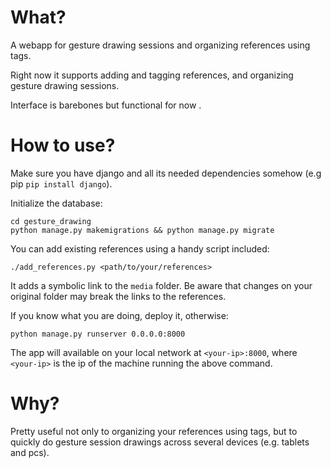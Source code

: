# What?

A webapp for gesture drawing sessions and organizing references using tags.

Right now it supports adding and tagging references, and organizing gesture drawing sessions.

Interface is barebones but functional for now .

# How to use?

Make sure you have django and all its needed dependencies somehow (e.g pip `pip install django`).

Initialize the database:
```
cd gesture_drawing
python manage.py makemigrations && python manage.py migrate
```
You can add existing references using a handy script included:
```
./add_references.py <path/to/your/references>
```

It adds a symbolic link to the `media` folder. Be aware that changes on your original folder may break the links to the references.


If you know what you are doing, deploy it, otherwise:
```
python manage.py runserver 0.0.0.0:8000
```

The app will available on your local network at `<your-ip>:8000`, where `<your-ip>` is the ip of the machine running the above command.

# Why?

Pretty useful not only to organizing your references using tags, but to quickly do gesture session drawings across several devices (e.g. tablets and pcs).
